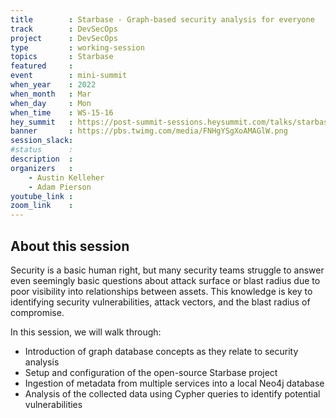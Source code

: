 ```yaml
---
title        : Starbase - Graph-based security analysis for everyone
track        : DevSecOps
project      : DevSecOps
type         : working-session
topics       : Starbase
featured     :
event        : mini-summit
when_year    : 2022
when_month   : Mar
when_day     : Mon
when_time    : WS-15-16
hey_summit   : https://post-summit-sessions.heysummit.com/talks/starbase-graph-based-security-analysis-for-everyone/
banner       : https://pbs.twimg.com/media/FNHgYSgXoAMAGlW.png
session_slack:
#status      : 
description  :
organizers   :
    - Austin Kelleher  
    - Adam Pierson
youtube_link : 
zoom_link    :  
---
```


## About this session
Security is a basic human right, but many security teams struggle to answer even seemingly basic questions about attack surface or blast radius due to poor visibility into relationships between assets. This knowledge is key to identifying security vulnerabilities, attack vectors, and the blast radius of compromise.

In this session, we will walk through:
- Introduction of graph database concepts as they relate to security analysis
- Setup and configuration of the open-source Starbase project
- Ingestion of metadata from multiple services into a local Neo4j database
-  Analysis of the collected data using Cypher queries to identify potential vulnerabilities


